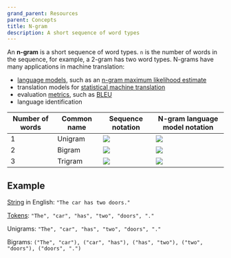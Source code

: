 ```yaml
---
grand_parent: Resources
parent: Concepts
title: N-gram
description: A short sequence of word types
---
```


An **n-gram** is a short sequence of word types.
`n` is the number of words in the sequence, for example, a 2-gram has two word types.
N-grams have many applications in machine translation:

- [language models](/concepts/language-model), such as an [n-gram maximum likelihood estimate](/concepts/language-model#n-gram-maximum-likelihood-estimate)
- translation models for [statistical machine translation](/approaches/statistical-machine-translation.md)
- evaluation [metrics](/quality/metrics/metrics.md), such as [BLEU](/quality/metrics/bleu.md)
- language identification

<!-- Note: "https://render.githubusercontent.com/render/math?math=..." wasn't working on all equations so we switched to "https://latex.codecogs.com/svg.image?..." but it requires escaping to survive the Markdown table processor -->

| Number of words | Common name | Sequence notation | N-gram language model notation |
| ----------- | ----------- | ----------- | ----------- |
| 1 | Unigram | <img src="https://latex.codecogs.com/svg.image?%28w%29" /> | <img src="https://latex.codecogs.com/svg.image?P%28w%29" /> |
| 2 | Bigram | <img src="https://latex.codecogs.com/svg.image?%28w_1%2C%20w_2%29" /> | <img src="https://latex.codecogs.com/svg.image?P%28w%20%5Cvert%20w_%7B-1%7D%29" /> |
| 3 | Trigram | <img src="https://latex.codecogs.com/svg.image?%28w_1%2C%20w_2%2C%20w_3%29" /> | <img src="https://latex.codecogs.com/svg.image?P%28w%20%5Cvert%20w_%7B-1%7D%2C%20w_%7B-2%7D%29" /> |

## Example

[String](/concepts/string.md) in English: `"The car has two doors."`

[Tokens](/../customisation/tokenisation): `"The", "car", "has", "two", "doors", "."`

Unigrams: `"The", "car", "has", "two", "doors", "."`

Bigrams: `("The", "car"), ("car", "has"), ("has", "two"), ("two", "doors"), ("doors", ".")`
